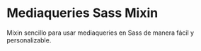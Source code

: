 # Mediaqueries Sass Mixin

Mixin sencillo para usar mediaqueries en Sass de manera fácil y personalizable.
